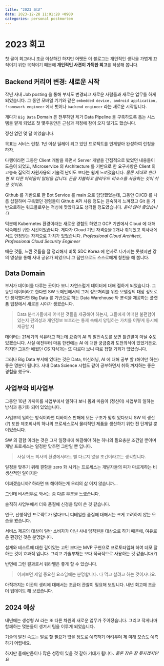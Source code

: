```yaml
---
title: "2023 회고"
date: 2023-12-28 11:01:28 +0900
categories: personal postmortem
---
```


# 2023 회고

첫 글이 회고라니 조금 이상하긴 하지만 어쨋든 이 블로그는 개인적인 생각을 가볍게 끄적이기 위한 목적이기 때문에
**개인적인 사견이 가득한 회고**를 작성해 봅니다.

## Backend 커리어 변경: 새로운 시작

작년 사내 Job posting 을 통해 부서도 변경되고 새로운 사람들과 새로운 업무를 하게 되었습니다.
그 동안 모바일 기기와 같은 `embedded device, android application, framework engineer` 에서 벗어나 
`backend engineer` 라는 새로운 시작입니다.

게다가 `Big Data` Domain 은 전무하던 제가 Data Pipeline 을 구축하도록 돕는 시스템을 맡게 되었죠
첫 몇주동안은 근심과 걱정에 잠이 오지 않기도 했습니다.

정신 없던 몇 달 이었습니다.

목표는 서비스 런칭. 1년 이상 딜레이 되고 있던 프로젝트를 인계받아 완성하여 런칭을 하자.

다행이라면 그동안 Client 개발을 하면서 Server 개발을 간접적으로 봤었던 내용들이 도움이 되었고,
Microservice 의 Architecture 를 기반으로 한 요구사항은 
Client 의 고농축 집약적 자원사용의 기술적 난이도 보다는 쉽게 느껴졌습니다. 
*물론 제대로 한다면 또 다른 어려움이 많았을 겁니다. 돈을 지불하고 클라우드 리소스를 사용하는 것이 쉬운 것이죠.*

Github 를 기반으로 한 Bot Service 를 main 으로 담당했었는데, 
그동안 CI/CD 를 나름 삽질하며 구축했던 경험들이 Github API 사용 정도는 친숙하게 느껴졌고 
Git 을 기반으로하는 워크플로우는 적성에 맞았다고도 생각될 정도였습니다.
*운이 많이 좋았습니다*

덕분에 Kubernetes 환경이라는 새로운 경험도 하였고 GCP 기반에서 Cloud 에 대해 익숙해진 귀한 시간이었습니다.
게다가 Cloud 기반 자격증을 2개나 취득했고 회사내에서도 인정받는 자격으로 가치가 있었습니다.
*Professional Cloud Architect, Professional Cloud Security Engineer*

배운 것들, 느낀 것들을 잘 정리해서 비록 SDC Korea 에 연사로 나가지는 못했지만
강의 영상을 통해 사내 공유가 되었으니 그 점만으로도 스스로에게 칭찬을 해 봅니다.

## Data Domain

부서가 데이터를 다루는 곳이다 보니 자연스럽게 데이터에 대해 접하게 되었습니다.
그 동안 데이터라고 한다면 SW 도메인에서의 그저 정보처리를 위한 모델링의 대상 정도로만 생각했다면
Big Data 를 기반으로 하는 Data Warehouse 와 분석을 제공하는 플랫폼 입장에서 새로운 시야가 생겼습니다.

> Data 분석가들에게 어떠한 것들을 제공해야 하는지, 그들에게 어떠한 불편함이 있는지
> 편의성과 개인정보 보호라는 통제 속에서 양립하는 가치를 어떻게 동시에 제공할 지

데이터는 21세기의 석유라고 하는데 요즘의 AI 의 발전속도를 보면 틀린말이 아닐 수도 있겠습니다.
사실 예전부터 마음 한켠에는 AI 에 대한 궁금증과 도전의식이 있었거든요.
하지만 그동안 배웠던 CS 지식과는 또 다르다 보니 따로 접할 기회가 없었습니다.

그러나 Big Data 부서에 있다는 것은 Data, 머신러닝, AI 에 대해 공부 할 (해야만 하는) 좋은 명분이 됩니다.
사내 Data Science 시험도 같이 공부하면서 취득 까지하는 좋은 경험을 했구요.

## 사업부와 비사업부

그동안 10년 가까이를 사업부에서 일하다 보니 몸과 마음이 (정신이) 사업부의 일하는 방식과 동기화 되어 있었습니다.

사업부의 일하는 방식이라면 디바이스 판매에 모든 구조가 맞춰 있다보니 SW 의 생산(?) 또한 제조회사의 하나의 프로세스로서
물리적인 제품을 생산하기 위한 전 단계일 뿐 이었습니다.

SW 의 결함 이라는 것은 그저 일정내에 해결해야 하는 하나의 필요충분 조건일 뿐이며 개발 프로세스는 일정만 맞추면 그만일 뿐 입니다.

> 사실 어느 회사의 환경에서라도 별 다르지 않을 조건이라고는 생각합니다.

일정을 맞추기 위해 결함을 zero 화 시키는 프로세스는 개발자들의 피가 마르게하는 비생산적인 일이지만

어쩌겠습니까? 하라면 또 해야하는게 우리의 삶 이지 않습니까...

그런데 비사업부로 와서는 좀 다른 부분을 느꼈습니다.

솔직히 사업부에서 더욱 품질에 신경을 많이 쓴 것 같습니다.

연구, 선행적인 프로젝트가 많다보니 디테일한 품질에 대해서는 크게 고려하지 않는 모습을 봤습니다.

서비스 제공의 대상이 일반 소비자가 아닌 사내 임직원을 대상으로 하기 때문에, 여유로운 환경인 것은 분명합니다.

설계와 테스트에 대한 깊이있는 고민 보다는 MVP 구현으로 프로토타입화 하여 데모 잘하는 것이 효과적 입니다.
그리고 기술부채는 보다 적극적으로 사용하는 것 같습니다(?)

반면에 그런 결과로서 워라벨은 좋게 할 수 있습니다. 

> 어찌보면 제일 중요한 요소임에는 분명합니다. 다 먹고 살려고 하는 것이자나요.

아직까지는 이곳의 생리에 대해서는 조금더 관찰이 필요해 보입니다. 내년 회고때 조금더 업데이트 해 보겠습니다.

## 2024 예상

내년에는 생성형 AI 라는 또 다른 차원의 새로운 업무가 주어졌습니다.
그리고 작게나마 함께하는 몇분들이 생겨서 팀을 이루게 되었습니다.

기술의 발전 속도는 말로 할 필요가 없을 정도로 예측하기 어려우며
제 미래 모습도 예측하기 어렵네요.

하지만 올해만큼이나 많은 성장이 있을 것 같아 기대가 됩니다.
*물론 잠은 잘 못자겠지만요*
